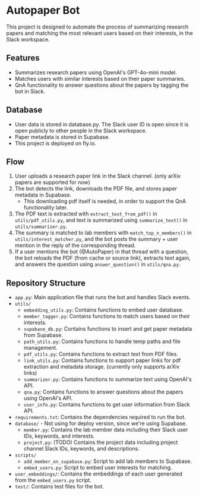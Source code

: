 # Autopaper Bot
This project is designed to automate the process of summarizing research papers and matching the most relevant users based on their interests, in the Slack workspace.

## Features
- Summarizes research papers using OpenAI's GPT-4o-mini model.
- Matches users with similar interests based on their paper summaries.
- QnA functionality to answer questions about the papers by tagging the bot in Slack.

## Database
- User data is stored in database.py. The Slack user ID is open since it is open publicly to other people in the Slack workspace.
- Paper metadata is stored in Supabase.
- This project is deployed on fly.io.

## Flow
1. User uploads a research paper link in the Slack channel. (only arXiv papers are supported for now)
2. The bot detects the link, downloads the PDF file, and stores paper metadata in Supabase.
    - This downloading pdf itself is needed, in order to support the QnA functionality later.
3. The PDF text is extracted with `extract_text_from_pdf()` in `utils/pdf_utils.py`, and text is summarized using `summarize_text()` in `utils/summarizer.py`.
4. The summary is matched to lab members with `match_top_n_members()` in `utils/interest_matcher.py`, and the bot posts the summary + user mention in the reply of the corresponding thread.
5. If a user mentions the bot (@AutoPaper) in that thread with a question, the bot reloads the PDF (from cache or source link), extracts text again, and answers the question using `answer_question()` in `utils/qna.py`.

## Repository Structure
- `app.py`: Main application file that runs the bot and handles Slack events.
- `utils/`
    - `embedding_utils.py`: Contains functions to embed user database.
    - `member_tagger.py`: Contains functions to match users based on their interests.
    - `supabase_db.py`: Contains functions to insert and get paper metadata from Supabase.
    - `path_utils.py`: Contains functions to handle temp paths and file management.
    - `pdf_utils.py`: Contains functions to extract text from PDF files.
    - `link_utils.py`: Contains functions to support paper links for pdf extraction and metadata storage. (currently only supports arXiv links)
    - `summarizer.py`: Contains functions to summarize text using OpenAI's API.
    - `qna.py`: Contains functions to answer questions about the papers using OpenAI's API.
    - `user_info.py`: Contains functions to get user information from Slack API.
- `requirements.txt`: Contains the dependencies required to run the bot.
- `database/` - Not using for deploy version, since we're using Supabase.
    - `member.py`: Contains the lab member data including their Slack user IDs, keywords, and interests.
    - `project.py`: (TODO) Contains the project data including project channel Slack IDs, keywords, and descriptions.
- `scripts/`
    - `add_member_on_supabase.py`: Script to add lab members to Supabase.
    - `embed_users.py`: Script to embed user interests for matching.
- `user_embeddings/`: Contains the embeddings of each user generated from the `embed_users.py` script.
- `test/`: Contains test files for the bot.